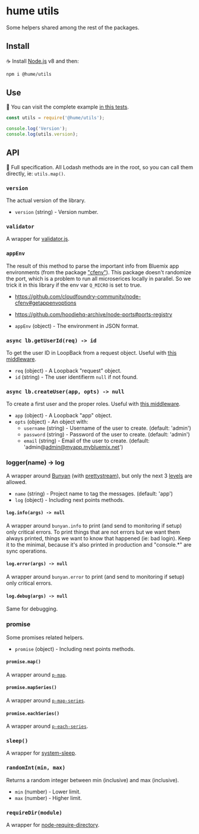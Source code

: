 # hume utils

Some helpers shared among the rest of the packages.

## Install

:coffee: Install [Node.js](https://nodejs.org/download) v8 and then:

```sh
npm i @hume/utils
```

## Use

:pencil: You can visit the complete example [in this tests](./test).

```js
const utils = require('@hume/utils');

console.log('Version');
console.log(utils.version);
```

## API

:eyes: Full specification. All Lodash methods are in the root, so you can call them directly, ie: `utils.map()`.

### `version`

The actual version of the library.

- `version` (string) - Version number.

### `validator`

A wrapper for [validator.js](https://github.com/chriso/validator.js).

### `appEnv`

The result of this method to parse the important info from Bluemix app environments (from the package ["cfenv"](https://www.npmjs.com/package/cfenv)). This package doesn't randomize the port, which is a problem to run all microserices locally in parallel. So we trick it in this library if the env var `Q_MICRO` is set to true.

- https://github.com/cloudfoundry-community/node-cfenv#getappenvoptions
- https://github.com/hoodiehq-archive/node-ports#ports-registry

- `appEnv` (object) - The environment in JSON format.

### `async lb.getUserId(req) -> id`

To get the user ID in LoopBack from a request object. Useful with [this middleware](packages/hume-monit-express).

- `req` (object) - A Loopback "request" object.
- `id` (string) - The user identifierm `null` if not found.

### `async lb.createUser(app, opts) -> null`

To create a first user and the proper roles. Useful with [this middleware](https://github.com/IBMResearch/express-middleware-todb).

- `app` (object) - A Loopback "app" object.
- `opts` (object) - An object with:
  - `username` (string) - Username of the user to create. (default: 'admin')
  - `password` (string) - Password of the user to create. (default: 'admin')
  - `email` (string) - Email of the user to create. (default: 'admin@admin@myapp.mybluemix.net')

### logger(name) -> log

A wrapper around [Bunyan](https://github.com/trentm/node-bunyan) (with [prettystream](https://github.com/mrrama/node-bunyan-prettystream)), but only the next 3 [levels](https://github.com/trentm/node-bunyan#levels) are allowed.

- `name` (string) - Project name to tag the messages. (default: 'app')
- `log` (object) - Including next points methods.

#### `log.info(args) -> null`

A wrapper around `bunyan.info` to print (and send to monitoring if setup) only critical errors. To print things that are not errors but we want them always printed, things we want to know that happened (ie: bad login). Keep it to the minimal, because it's also printed in production and "console.\*" are sync operations.

#### `log.error(args) -> null`

A wrapper around `bunyan.error` to print (and send to monitoring if setup) only critical errors.

#### `log.debug(args) -> null`

Same for debugging.

### promise

Some promises related helpers.

- `promise` (object) - Including next points methods.

#### `promise.map()`

A wrapper around [`p-map`](https://github.com/sindresorhus/p-map).

#### `promise.mapSeries()`

A wrapper around [`p-map-series`](https://github.com/sindresorhus/p-map-series).

#### `promise.eachSeries()`

A wrapper around [`p-each-series`](https://github.com/sindresorhus/p-each-series).

### `sleep()`

A wrapper for [system-sleep](https://www.npmjs.com/package/system-sleep).

### `randomInt(min, max)`

Returns a random integer between min (inclusive) and max (inclusive).

- `min` (number) - Lower limit.
- `max` (number) - Higher limit.

### `requireDir(module)`

A wrapper for [node-require-directory](https://github.com/troygoode/node-require-directory).
